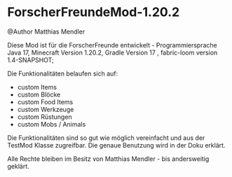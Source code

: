 # ForscherFreundeMod-1.20.2
@Author Matthias Mendler

Diese Mod ist für die ForscherFreunde entwickelt - Programmiersprache Java 17, Minecraft Version 1.20.2, Gradle Version 17 , fabric-loom version 1.4-SNAPSHOT;

Die Funktionalitäten belaufen sich auf:
  -  custom Items
  -  custom Blöcke
  -  custom Food Items
  -  custom Werkzeuge
  -  custom Rüstungen
  -  custom Mobs / Animals

Die Funktionalitäten sind so gut wie möglich vereinfacht und aus der TestMod Klasse zugreifbar.
Die genaue Benutzung wird in der Doku erklärt.

Alle Rechte bleiben im Besitz von Matthias Mendler - bis andersweitig geklärt.
